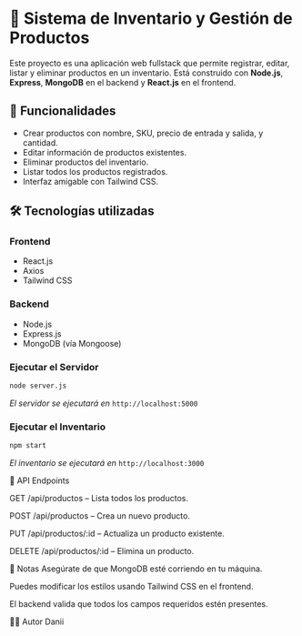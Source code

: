 # 🧾 Sistema de Inventario y Gestión de Productos

Este proyecto es una aplicación web fullstack que permite registrar, editar, listar y eliminar productos en un inventario. Está construido con **Node.js**, **Express**, **MongoDB** en el backend y **React.js** en el frontend.

## 🚀 Funcionalidades

- Crear productos con nombre, SKU, precio de entrada y salida, y cantidad.
- Editar información de productos existentes.
- Eliminar productos del inventario.
- Listar todos los productos registrados.
- Interfaz amigable con Tailwind CSS.

## 🛠️ Tecnologías utilizadas

### Frontend
- React.js
- Axios
- Tailwind CSS

### Backend
- Node.js
- Express.js
- MongoDB (vía Mongoose)

### Ejecutar el Servidor
```bash
node server.js
```
_El servidor se ejecutará en_ `http://localhost:5000`

### Ejecutar el Inventario
```bash
npm start
```
_El inventario se ejecutará en_ `http://localhost:3000`


📡 API Endpoints

GET /api/productos – Lista todos los productos.

POST /api/productos – Crea un nuevo producto.

PUT /api/productos/:id – Actualiza un producto existente.

DELETE /api/productos/:id – Elimina un producto.

📌 Notas
Asegúrate de que MongoDB esté corriendo en tu máquina.

Puedes modificar los estilos usando Tailwind CSS en el frontend.

El backend valida que todos los campos requeridos estén presentes.

🧑‍💻 Autor Danii


